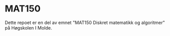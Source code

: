# MAT150
Dette repoet er en del av emnet "MAT150 Diskret matematikk og algoritmer" på Høgskolen I Molde.
